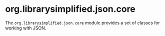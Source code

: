 org.librarysimplified.json.core
===

The `org.librarysimplified.json.core` module provides a set of classes
for working with JSON.
